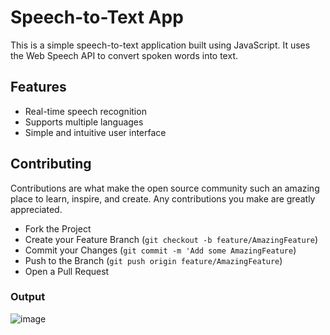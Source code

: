# Speech-to-Text App

This is a simple speech-to-text application built using JavaScript. It uses the Web Speech API to convert spoken words into text.

## Features

- Real-time speech recognition
- Supports multiple languages
- Simple and intuitive user interface

## Contributing
Contributions are what make the open source community such an amazing place to learn, inspire, and create. Any contributions you make are greatly appreciated.

- Fork the Project
- Create your Feature Branch (`git checkout -b feature/AmazingFeature`)
- Commit your Changes (`git commit -m 'Add some AmazingFeature`)
- Push to the Branch (`git push origin feature/AmazingFeature`)
- Open a Pull Request

### Output

![image](https://github.com/dipenpatel0017/Speech-to-Text-App/assets/154975783/5d1cb374-fa89-4e41-8114-b84d5ef76e6b)
